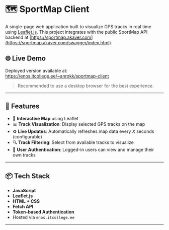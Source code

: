 # 🗺️ SportMap Client

A single-page web application built to visualize GPS tracks in real time using [Leaflet.js](https://leafletjs.com/). This project integrates with the public SportMap API backend at [https://sportmap.akaver.com](https://sportmap.akaver.com/swagger/index.html).

## 🌐 Live Demo

Deployed version available at:  
https://enos.itcollege.ee/~anrokk/sportmap-client

> Recommended to use a desktop browser for the best experience.

---

## 🔧 Features

- 📍 **Interactive Map** using Leaflet
- 📊 **Track Visualization**: Display selected GPS tracks on the map
- ♻️ **Live Updates**: Automatically refreshes map data every _X_ seconds (configurable)
- 🔍 **Track Filtering**: Select from available tracks to visualize
- 🔐 **User Authentication**: Logged-in users can view and manage their own tracks

---

## 📦 Tech Stack

- **JavaScript**
- **Leaflet.js**
- **HTML + CSS**
- **Fetch API**
- **Token-based Authentication**
- Hosted via `enos.itcollege.ee`

---
